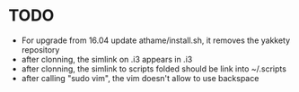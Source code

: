 # TODO

  * For upgrade from 16.04 update athame/install.sh, it removes the yakkety repository
  * after clonning, the simlink on .i3 appears in .i3
  * after clonning, the simlink to scripts folded should be link into ~/.scripts
  * after calling "sudo vim", the vim doesn't allow to use backspace 
